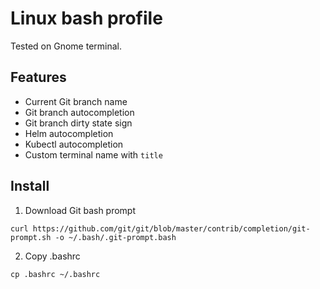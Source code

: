 # Linux bash profile

Tested on Gnome terminal.

## Features
- Current Git branch name
- Git branch autocompletion
- Git branch dirty state sign
- Helm autocompletion
- Kubectl autocompletion
- Custom terminal name with `title`

## Install

1. Download Git bash prompt

```
curl https://github.com/git/git/blob/master/contrib/completion/git-prompt.sh -o ~/.bash/.git-prompt.bash
```

2. Copy .bashrc

```
cp .bashrc ~/.bashrc
```


